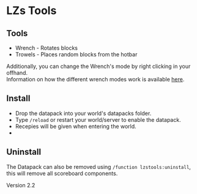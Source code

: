 # LZs Tools

## Tools
- Wrench - Rotates blocks
- Trowels - Places random blocks from the hotbar

Additionally, you can change the Wrench's mode by right clicking in your offhand.  
Information on how the different wrench modes work is available [here](WrenchModes.md).

## Install
* Drop the datapack into your world's datapacks folder.
* Type `/reload` or restart your world/server to enable the datapack.
* Recepies will be given when entering the world.
* 
## Uninstall
The Datapack can also be removed using `/function lzstools:uninstall`, this will remove all scoreboard components.

Version 2.2